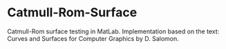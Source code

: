 # Catmull-Rom-Surface
Catmull-Rom surface testing in MatLab. Implementation based on the text: Curves and Surfaces for Computer Graphics by D. Salomon.
